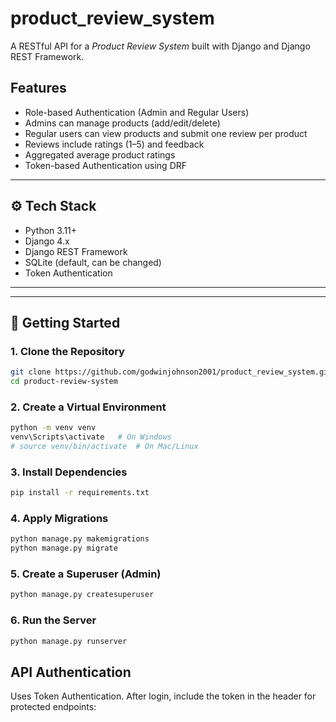 # product_review_system
A RESTful API for a *Product Review System* built with Django and Django REST Framework.

##  Features

-  Role-based Authentication (Admin and Regular Users)
-  Admins can manage products (add/edit/delete)
-  Regular users can view products and submit one review per product
-  Reviews include ratings (1–5) and feedback
-  Aggregated average product ratings
-  Token-based Authentication using DRF
---

## ⚙ Tech Stack

- Python 3.11+
- Django 4.x
- Django REST Framework
- SQLite (default, can be changed)
- Token Authentication
---
---

## 🚀 Getting Started

### 1. Clone the Repository

```bash
git clone https://github.com/godwinjohnson2001/product_review_system.git
cd product-review-system
```
### 2. Create a Virtual Environment

```bash
python -m venv venv
venv\Scripts\activate   # On Windows
# source venv/bin/activate  # On Mac/Linux
```
### 3.  Install Dependencies
```bash
pip install -r requirements.txt
```
### 4.  Apply Migrations
```bash
python manage.py makemigrations
python manage.py migrate
```
### 5. Create a Superuser (Admin)
```bash
python manage.py createsuperuser
```
### 6. Run the Server
```bash
python manage.py runserver
```
## API Authentication
Uses Token Authentication. After login, include the token in the header for protected endpoints:
